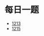 # 每日一题

- [1213](https://leetcode.cn/problems/final-array-state-after-k-multiplication-operations-i/description/)
- [1215](https://leetcode.cn/problems/reduce-array-size-to-the-half/description/)